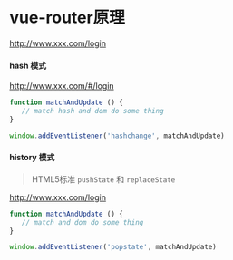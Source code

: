 # vue-router原理

http://www.xxx.com/login

####  hash 模式

http://www.xxx.com/#/login

```js
function matchAndUpdate () {
   // match hash and dom do some thing
}

window.addEventListener('hashchange', matchAndUpdate)
```

#### history 模式

> HTML5标准 `pushState` 和 `replaceState`

http://www.xxx.com/login



```js
function matchAndUpdate () {
   // match and dom do some thing
}

window.addEventListener('popstate', matchAndUpdate)
```